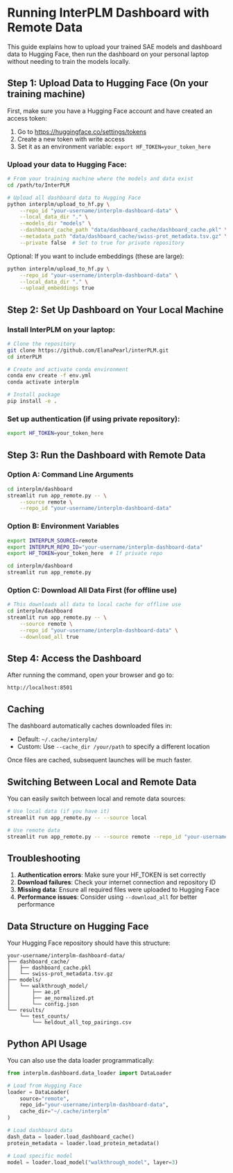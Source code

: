 # Running InterPLM Dashboard with Remote Data

This guide explains how to upload your trained SAE models and dashboard data to Hugging Face, then run the dashboard on your personal laptop without needing to train the models locally.

## Step 1: Upload Data to Hugging Face (On your training machine)

First, make sure you have a Hugging Face account and have created an access token:
1. Go to https://huggingface.co/settings/tokens
2. Create a new token with write access
3. Set it as an environment variable: `export HF_TOKEN=your_token_here`

### Upload your data to Hugging Face:

```bash
# From your training machine where the models and data exist
cd /path/to/InterPLM

# Upload all dashboard data to Hugging Face
python interplm/upload_to_hf.py \
    --repo_id "your-username/interplm-dashboard-data" \
    --local_data_dir "." \
    --models_dir "models" \
    --dashboard_cache_path "data/dashboard_cache/dashboard_cache.pkl" \
    --metadata_path "data/dashboard_cache/swiss-prot_metadata.tsv.gz" \
    --private false  # Set to true for private repository
```

Optional: If you want to include embeddings (these are large):
```bash
python interplm/upload_to_hf.py \
    --repo_id "your-username/interplm-dashboard-data" \
    --local_data_dir "." \
    --upload_embeddings true
```

## Step 2: Set Up Dashboard on Your Local Machine

### Install InterPLM on your laptop:

```bash
# Clone the repository
git clone https://github.com/ElanaPearl/interPLM.git
cd interPLM

# Create and activate conda environment
conda env create -f env.yml
conda activate interplm

# Install package
pip install -e .
```

### Set up authentication (if using private repository):

```bash
export HF_TOKEN=your_token_here
```

## Step 3: Run the Dashboard with Remote Data

### Option A: Command Line Arguments

```bash
cd interplm/dashboard
streamlit run app_remote.py -- \
    --source remote \
    --repo_id "your-username/interplm-dashboard-data"
```

### Option B: Environment Variables

```bash
export INTERPLM_SOURCE=remote
export INTERPLM_REPO_ID="your-username/interplm-dashboard-data"
export HF_TOKEN=your_token_here  # If private repo

cd interplm/dashboard
streamlit run app_remote.py
```

### Option C: Download All Data First (for offline use)

```bash
# This downloads all data to local cache for offline use
cd interplm/dashboard
streamlit run app_remote.py -- \
    --source remote \
    --repo_id "your-username/interplm-dashboard-data" \
    --download_all true
```

## Step 4: Access the Dashboard

After running the command, open your browser and go to:
```
http://localhost:8501
```

## Caching

The dashboard automatically caches downloaded files in:
- Default: `~/.cache/interplm/`
- Custom: Use `--cache_dir /your/path` to specify a different location

Once files are cached, subsequent launches will be much faster.

## Switching Between Local and Remote Data

You can easily switch between local and remote data sources:

```bash
# Use local data (if you have it)
streamlit run app_remote.py -- --source local

# Use remote data
streamlit run app_remote.py -- --source remote --repo_id "your-username/interplm-dashboard-data"
```

## Troubleshooting

1. **Authentication errors**: Make sure your HF_TOKEN is set correctly
2. **Download failures**: Check your internet connection and repository ID
3. **Missing data**: Ensure all required files were uploaded to Hugging Face
4. **Performance issues**: Consider using `--download_all` for better performance

## Data Structure on Hugging Face

Your Hugging Face repository should have this structure:
```
your-username/interplm-dashboard-data/
├── dashboard_cache/
│   ├── dashboard_cache.pkl
│   └── swiss-prot_metadata.tsv.gz
├── models/
│   └── walkthrough_model/
│       ├── ae.pt
│       ├── ae_normalized.pt
│       └── config.json
└── results/
    └── test_counts/
        └── heldout_all_top_pairings.csv
```

## Python API Usage

You can also use the data loader programmatically:

```python
from interplm.dashboard.data_loader import DataLoader

# Load from Hugging Face
loader = DataLoader(
    source="remote",
    repo_id="your-username/interplm-dashboard-data",
    cache_dir="~/.cache/interplm"
)

# Load dashboard data
dash_data = loader.load_dashboard_cache()
protein_metadata = loader.load_protein_metadata()

# Load specific model
model = loader.load_model("walkthrough_model", layer=3)
```